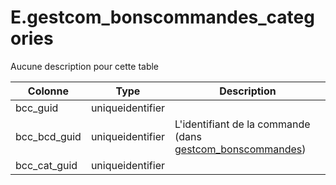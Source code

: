 # E.gestcom_bonscommandes_categories

Aucune description pour cette table

Colonne|Type|Description
---|---|---
bcc_guid|uniqueidentifier|
bcc_bcd_guid|uniqueidentifier|L'identifiant de la commande (dans [gestcom_bonscommandes](generated_gestcom_bonscommandes.md)) 
bcc_cat_guid|uniqueidentifier|
